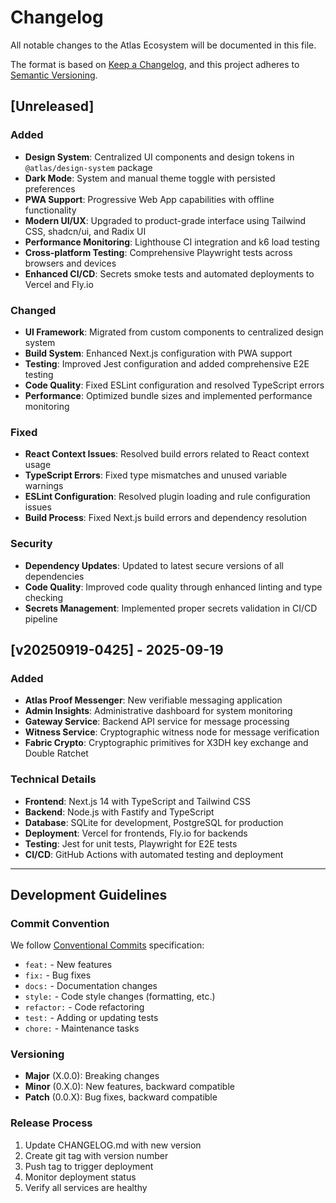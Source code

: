 # Changelog

All notable changes to the Atlas Ecosystem will be documented in this file.

The format is based on [Keep a Changelog](https://keepachangelog.com/en/1.0.0/),
and this project adheres to [Semantic Versioning](https://semver.org/spec/v2.0.0.html).

## [Unreleased]

### Added
- **Design System**: Centralized UI components and design tokens in `@atlas/design-system` package
- **Dark Mode**: System and manual theme toggle with persisted preferences
- **PWA Support**: Progressive Web App capabilities with offline functionality
- **Modern UI/UX**: Upgraded to product-grade interface using Tailwind CSS, shadcn/ui, and Radix UI
- **Performance Monitoring**: Lighthouse CI integration and k6 load testing
- **Cross-platform Testing**: Comprehensive Playwright tests across browsers and devices
- **Enhanced CI/CD**: Secrets smoke tests and automated deployments to Vercel and Fly.io

### Changed
- **UI Framework**: Migrated from custom components to centralized design system
- **Build System**: Enhanced Next.js configuration with PWA support
- **Testing**: Improved Jest configuration and added comprehensive E2E testing
- **Code Quality**: Fixed ESLint configuration and resolved TypeScript errors
- **Performance**: Optimized bundle sizes and implemented performance monitoring

### Fixed
- **React Context Issues**: Resolved build errors related to React context usage
- **TypeScript Errors**: Fixed type mismatches and unused variable warnings
- **ESLint Configuration**: Resolved plugin loading and rule configuration issues
- **Build Process**: Fixed Next.js build errors and dependency resolution

### Security
- **Dependency Updates**: Updated to latest secure versions of all dependencies
- **Code Quality**: Improved code quality through enhanced linting and type checking
- **Secrets Management**: Implemented proper secrets validation in CI/CD pipeline

## [v20250919-0425] - 2025-09-19

### Added
- **Atlas Proof Messenger**: New verifiable messaging application
- **Admin Insights**: Administrative dashboard for system monitoring
- **Gateway Service**: Backend API service for message processing
- **Witness Service**: Cryptographic witness node for message verification
- **Fabric Crypto**: Cryptographic primitives for X3DH key exchange and Double Ratchet

### Technical Details
- **Frontend**: Next.js 14 with TypeScript and Tailwind CSS
- **Backend**: Node.js with Fastify and TypeScript
- **Database**: SQLite for development, PostgreSQL for production
- **Deployment**: Vercel for frontends, Fly.io for backends
- **Testing**: Jest for unit tests, Playwright for E2E tests
- **CI/CD**: GitHub Actions with automated testing and deployment

---

## Development Guidelines

### Commit Convention
We follow [Conventional Commits](https://www.conventionalcommits.org/) specification:

- `feat:` - New features
- `fix:` - Bug fixes
- `docs:` - Documentation changes
- `style:` - Code style changes (formatting, etc.)
- `refactor:` - Code refactoring
- `test:` - Adding or updating tests
- `chore:` - Maintenance tasks

### Versioning
- **Major** (X.0.0): Breaking changes
- **Minor** (0.X.0): New features, backward compatible
- **Patch** (0.0.X): Bug fixes, backward compatible

### Release Process
1. Update CHANGELOG.md with new version
2. Create git tag with version number
3. Push tag to trigger deployment
4. Monitor deployment status
5. Verify all services are healthy
